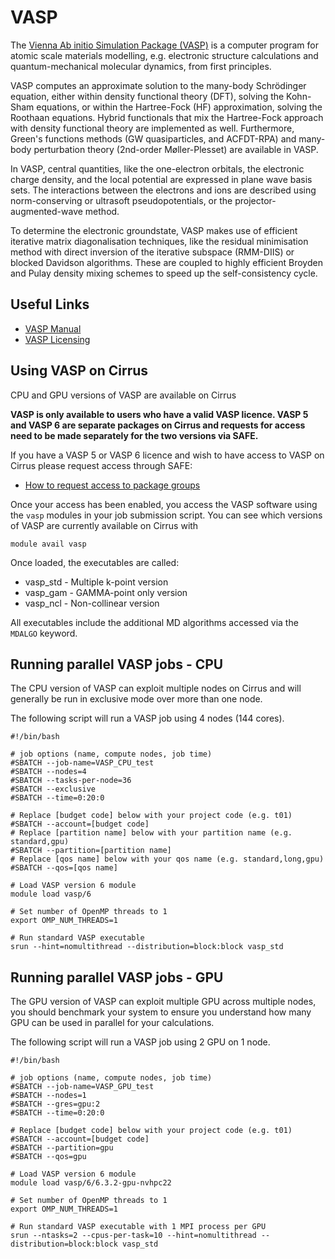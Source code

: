 # VASP

The [Vienna Ab initio Simulation Package (VASP)](http://www.vasp.at) is
a computer program for atomic scale materials modelling, e.g. electronic
structure calculations and quantum-mechanical molecular dynamics, from
first principles.

VASP computes an approximate solution to the many-body Schrödinger
equation, either within density functional theory (DFT), solving the
Kohn-Sham equations, or within the Hartree-Fock (HF) approximation,
solving the Roothaan equations. Hybrid functionals that mix the
Hartree-Fock approach with density functional theory are implemented as
well. Furthermore, Green's functions methods (GW quasiparticles, and
ACFDT-RPA) and many-body perturbation theory (2nd-order Møller-Plesset)
are available in VASP.

In VASP, central quantities, like the one-electron orbitals, the
electronic charge density, and the local potential are expressed in
plane wave basis sets. The interactions between the electrons and ions
are described using norm-conserving or ultrasoft pseudopotentials, or
the projector-augmented-wave method.

To determine the electronic groundstate, VASP makes use of efficient
iterative matrix diagonalisation techniques, like the residual
minimisation method with direct inversion of the iterative subspace
(RMM-DIIS) or blocked Davidson algorithms. These are coupled to highly
efficient Broyden and Pulay density mixing schemes to speed up the
self-consistency cycle.

## Useful Links

- [VASP Manual](http://cms.mpi.univie.ac.at/vasp/vasp/vasp.html)
- [VASP
  Licensing](http://www.vasp.at/index.php/faqs/71-how-can-i-purchase-a-vasp-license)

## Using VASP on Cirrus

CPU and GPU versions of VASP are available on Cirrus

**VASP is only available to users who have a valid VASP licence. VASP 5
and VASP 6 are separate packages on Cirrus and requests for access need
to be made separately for the two versions via SAFE.**

If you have a VASP 5 or VASP 6 licence and wish to have access to VASP
on Cirrus please request access through SAFE:

- [How to request access to package
  groups](https://epcced.github.io/safe-docs/safe-for-users/#how-to-request-access-to-a-package-group-licensed-software-or-restricted-features)

Once your access has been enabled, you access the VASP software using
the `vasp` modules in your job submission script. You can see which
versions of VASP are currently available on Cirrus with

    module avail vasp

Once loaded, the executables are called:

- vasp_std - Multiple k-point version
- vasp_gam - GAMMA-point only version
- vasp_ncl - Non-collinear version

All executables include the additional MD algorithms accessed via the
`MDALGO` keyword.

## Running parallel VASP jobs - CPU

The CPU version of VASP can exploit multiple nodes on Cirrus and will
generally be run in exclusive mode over more than one node.

The following script will run a VASP job using 4 nodes (144 cores).

    #!/bin/bash

    # job options (name, compute nodes, job time)
    #SBATCH --job-name=VASP_CPU_test
    #SBATCH --nodes=4
    #SBATCH --tasks-per-node=36
    #SBATCH --exclusive
    #SBATCH --time=0:20:0

    # Replace [budget code] below with your project code (e.g. t01)
    #SBATCH --account=[budget code]
    # Replace [partition name] below with your partition name (e.g. standard,gpu)
    #SBATCH --partition=[partition name]
    # Replace [qos name] below with your qos name (e.g. standard,long,gpu)
    #SBATCH --qos=[qos name]

    # Load VASP version 6 module
    module load vasp/6

    # Set number of OpenMP threads to 1
    export OMP_NUM_THREADS=1

    # Run standard VASP executable
    srun --hint=nomultithread --distribution=block:block vasp_std

## Running parallel VASP jobs - GPU

The GPU version of VASP can exploit multiple GPU across multiple nodes,
you should benchmark your system to ensure you understand how many GPU
can be used in parallel for your calculations.

The following script will run a VASP job using 2 GPU on 1 node.

    #!/bin/bash

    # job options (name, compute nodes, job time)
    #SBATCH --job-name=VASP_GPU_test
    #SBATCH --nodes=1
    #SBATCH --gres=gpu:2
    #SBATCH --time=0:20:0

    # Replace [budget code] below with your project code (e.g. t01)
    #SBATCH --account=[budget code]
    #SBATCH --partition=gpu
    #SBATCH --qos=gpu

    # Load VASP version 6 module
    module load vasp/6/6.3.2-gpu-nvhpc22

    # Set number of OpenMP threads to 1
    export OMP_NUM_THREADS=1

    # Run standard VASP executable with 1 MPI process per GPU
    srun --ntasks=2 --cpus-per-task=10 --hint=nomultithread --distribution=block:block vasp_std
